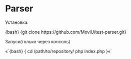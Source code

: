 <h1>Parser</h1>

<p>Установка: </p>
{bash} {git clone https://github.com/MoviU/test-parser.git}

<p>Запуск(только через консоль)</p>
«`{bash} {
    cd /path/to/repository/
    php index.php
}«`


